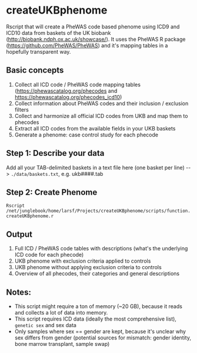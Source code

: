 # createUKBphenome
Rscript that will create a PheWAS code based phenome using ICD9 and ICD10 data from baskets of the UK biobank (http://biobank.ndph.ox.ac.uk/showcase/).
It uses the PheWAS R package (https://github.com/PheWAS/PheWAS) and it's mapping tables in a hopefully transparent way.

## Basic concepts

1. Collect all ICD code / PheWAS code mapping tables (https://phewascatalog.org/phecodes and https://phewascatalog.org/phecodes_icd10)  
2. Collect information about PheWAS codes and their inclusion / exclusion filters  
3. Collect and harmonize all official ICD codes from UKB and map them to phecodes  
4. Extract all ICD codes from the available fields in your UKB baskets  
5. Generate a phenome: case control study for each phecode  


## Step 1: Describe your data
Add all your TAB-delimited baskets in a text file here (one basket per line) --> `./data/baskets.txt`, e.g. ukb####.tab

## Step 2: Create Phenome
`Rscript /net/junglebook/home/larsf/Projects/createUKBphenome/scripts/function.createUKBphenome.r`

## Output
1. Full ICD / PheWAS code tables with descriptions (what's the underlying ICD code for each phecode)
2. UKB phenome with exclusion criteria applied to controls 
3. UKB phenome without applying exclusion criteria to controls
4. Overview of all phecodes, their categories and general descriptions

## Notes:
- This script might require a ton of memory (~20 GB), because it reads and collects a lot of data into memory.
- This script requires ICD data (ideally the most comprehensive list), `genetic sex` and sex data
- Only samples where sex == gender are kept, because it's unclear why sex differs from gender (potential sources for mismatch: gender identity, bone marrow transplant, sample swap)
